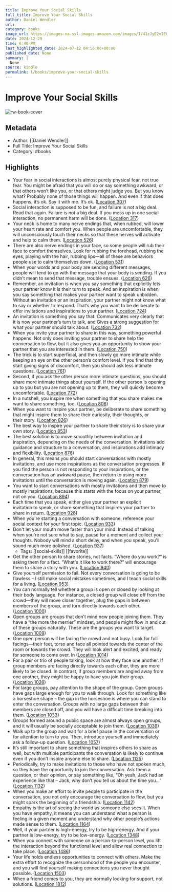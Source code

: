 ```yaml
---
title: Improve Your Social Skills
full_title: Improve Your Social Skills
author: Daniel Wendler
url: 
category: books
image_url: https://images-na.ssl-images-amazon.com/images/I/41zJyE2vIEL._SL200_.jpg
date: 2024-12-29
time: 6:40 PM
last_highlighted_date: 2024-07-12 04:56:00+00:00
published_date: None
summary: |
  None
source: kindle
permalink: l/books/improve-your-social-skills
---
```

# Improve Your Social Skills

![rw-book-cover](https://images-na.ssl-images-amazon.com/images/I/41zJyE2vIEL._SL200_.jpg)

## Metadata
- Author: [[Daniel Wendler]]
- Full Title: Improve Your Social Skills
- Category: #books

## Highlights
- Your fear in social interactions is almost purely physical fear, not true fear. You might be afraid that you will do or say something awkward, or that others won’t like you, or that others might judge you. But you know what? Probably none of those things will happen. And even if that does happens, it’s ok. Say it with me. It’s ok. ([Location 307](https://readwise.io/to_kindle?action=open&asin=B00NJNQ3U6&location=307))
- Social interaction is supposed to be fun, and failure is not a big deal. Read that again. Failure is not a big deal. If you mess up in one social interaction, no permanent harm will be done. ([Location 317](https://readwise.io/to_kindle?action=open&asin=B00NJNQ3U6&location=317))
- Your neck is home to many nerve endings that, when rubbed, will lower your heart rate and comfort you. When people are uncomfortable, they will unconsciously touch their necks so that these nerves will activate and help to calm them. ([Location 526](https://readwise.io/to_kindle?action=open&asin=B00NJNQ3U6&location=526))
- There are also nerve endings in your face, so some people will rub their face to comfort themselves. Look for rubbing the forehead, rubbing the eyes, playing with the hair, rubbing lips—all of these are behaviors people use to calm themselves down. ([Location 531](https://readwise.io/to_kindle?action=open&asin=B00NJNQ3U6&location=531))
- When your words and your body are sending different messages, people will tend to go with the message that your body is sending. If you didn’t mean to send that message, trouble ensues. ([Location 626](https://readwise.io/to_kindle?action=open&asin=B00NJNQ3U6&location=626))
- Remember, an invitation is when you say something that explicitly lets your partner know it is their turn to speak. And an inspiration is when you say something that makes your partner want to speak unbidden. Without an invitation or an inspiration, your partner might not know what to say or whether to respond. That’s why you want to be deliberate to offer invitations and inspirations to your partner. ([Location 724](https://readwise.io/to_kindle?action=open&asin=B00NJNQ3U6&location=724))
- An invitation is something you say that: Communicates very clearly that it is now your partner’s turn to talk, and Gives a strong suggestion for what your partner should talk about. ([Location 732](https://readwise.io/to_kindle?action=open&asin=B00NJNQ3U6&location=732))
- When you invite your partner to share in this way, something powerful happens. Not only does inviting your partner to share help the conversation to flow, but it also gives you an opportunity to show your partner that you are interested in them. ([Location 750](https://readwise.io/to_kindle?action=open&asin=B00NJNQ3U6&location=750))
- The trick is to start superficial, and then slowly go more intimate while keeping an eye on the other person’s comfort level. If you find that they start giving signs of discomfort, then you should ask less intimate questions. ([Location 761](https://readwise.io/to_kindle?action=open&asin=B00NJNQ3U6&location=761))
- Second, if you ask the other person more intimate questions, you should share more intimate things about yourself. If the other person is opening up to you but you are not opening up to them, they will quickly become uncomfortable. ([Location 772](https://readwise.io/to_kindle?action=open&asin=B00NJNQ3U6&location=772))
- In a nutshell, you inspire me when something that you share makes me want to share something, too. ([Location 806](https://readwise.io/to_kindle?action=open&asin=B00NJNQ3U6&location=806))
- When you want to inspire your partner, be deliberate to share something that might inspire them to share their curiosity, their thoughts, or their story. ([Location 826](https://readwise.io/to_kindle?action=open&asin=B00NJNQ3U6&location=826))
- The best way to inspire your partner to share their story is to share your own story. ([Location 853](https://readwise.io/to_kindle?action=open&asin=B00NJNQ3U6&location=853))
- The best solution is to move smoothly between invitation and inspiration, depending on the needs of the conversation. Invitations add guidance and structure to a conversation, and inspirations add intimacy and flexibility. ([Location 876](https://readwise.io/to_kindle?action=open&asin=B00NJNQ3U6&location=876))
- In general, this means you should start conversations with mostly invitations, and use more inspirations as the conversation progresses. If you find the person is not responding to your inspirations, or the conversation has an awkward pause, then return to using more invitations until the conversation is moving again. ([Location 879](https://readwise.io/to_kindle?action=open&asin=B00NJNQ3U6&location=879))
- You want to start conversations with mostly invitations and then move to mostly inspirations, because this starts with the focus on your partner, not on you. ([Location 894](https://readwise.io/to_kindle?action=open&asin=B00NJNQ3U6&location=894))
- Each time that you speak, either give your partner an explicit invitation to speak, or share something that inspires your partner to share in return. ([Location 928](https://readwise.io/to_kindle?action=open&asin=B00NJNQ3U6&location=928))
- When you're starting a conversation with someone, reference your social context for your first topic. ([Location 933](https://readwise.io/to_kindle?action=open&asin=B00NJNQ3U6&location=933))
- Don't let your mouth move faster than your mind. Instead of talking when you're not sure what to say, pause for a moment and collect your thoughts. Nobody will mind a short delay, and when you speak, you'll sound much more polished. ([Location 937](https://readwise.io/to_kindle?action=open&asin=B00NJNQ3U6&location=937))
    - Tags: [[social-skills]] [[favorite]] 
- Get the other person to share stories, not facts. “Where do you work?” is asking them for a fact. “What's it like to work there?” will encourage them to share a story with you. ([Location 940](https://readwise.io/to_kindle?action=open&asin=B00NJNQ3U6&location=940))
- Give yourself permission to fail. Not every conversation is going to be flawless – I still make social mistakes sometimes, and I teach social skills for a living. ([Location 953](https://readwise.io/to_kindle?action=open&asin=B00NJNQ3U6&location=953))
- You can normally tell whether a group is open or closed by looking at their body language. For instance, a closed group will close off from the crowd—they will move closer together, plug the gaps in between members of the group, and turn directly towards each other. ([Location 1000](https://readwise.io/to_kindle?action=open&asin=B00NJNQ3U6&location=1000))
- Open groups are groups that don’t mind new people joining them. They have a “the more the merrier” mindset, and people might flow in and out of these groups naturally. These are the groups you want to target. ([Location 1009](https://readwise.io/to_kindle?action=open&asin=B00NJNQ3U6&location=1009))
- One open person will be facing the crowd and not busy. Look for full facings—their feet, torso and face all pointed towards the center of the room or towards the crowd. They will look alert and excited, and ready for someone to come over. In ([Location 1014](https://readwise.io/to_kindle?action=open&asin=B00NJNQ3U6&location=1014))
- For a pair or trio of people talking, look at how they face one another. If group members are facing directly towards each other, they are more likely to be closed. In contrast, if group members are angled away from one another, they might be happy to have you join their group. ([Location 1026](https://readwise.io/to_kindle?action=open&asin=B00NJNQ3U6&location=1026))
- For large groups, pay attention to the shape of the group. Open groups have gaps large enough for you to walk through. Look for something like a horseshoe shape – the gap in the horseshoe is where you can stand to enter the conversation. Groups with no large gaps between their members are closed off, and you will have a difficult time breaking into them. ([Location 1033](https://readwise.io/to_kindle?action=open&asin=B00NJNQ3U6&location=1033))
- Groups formed around a public space are almost always open groups, and it will usually be socially acceptable to join them. ([Location 1039](https://readwise.io/to_kindle?action=open&asin=B00NJNQ3U6&location=1039))
- Walk up to the group and wait for a brief pause in the conversation or for attention to turn to you. Then, introduce yourself and immediately ask a follow-up question. ([Location 1057](https://readwise.io/to_kindle?action=open&asin=B00NJNQ3U6&location=1057))
- It’s still important to share something that inspires others to share as well, but with multiple participants the conversation is likely to continue even if you don’t inspire anyone else to share. ([Location 1125](https://readwise.io/to_kindle?action=open&asin=B00NJNQ3U6&location=1125))
- Periodically, try to make invitations to those who have not spoken much, so they have the opportunity to join the conversation. Ask them a question, or their opinion, or say something like, “Oh yeah, Jack had an experience like that – Jack, why don’t you tell us about the time you…” ([Location 1132](https://readwise.io/to_kindle?action=open&asin=B00NJNQ3U6&location=1132))
- When you make an effort to invite people to participate in the conversation, you not only encourage the conversation to flow, but you might spark the beginning of a friendship. ([Location 1142](https://readwise.io/to_kindle?action=open&asin=B00NJNQ3U6&location=1142))
- Empathy is the art of seeing the world as someone else sees it. When you have empathy, it means you can understand what a person is feeling in a given moment and understand why other people’s actions made sense to them. ([Location 1164](https://readwise.io/to_kindle?action=open&asin=B00NJNQ3U6&location=1164))
- Well, if your partner is high-energy, try to be high-energy. And if your partner is low-energy, try to be low-energy. ([Location 1348](https://readwise.io/to_kindle?action=open&asin=B00NJNQ3U6&location=1348))
- When you connect with someone on a person-to-person level, you lift the interaction beyond the functional level and allow real connection to take place. ([Location 1486](https://readwise.io/to_kindle?action=open&asin=B00NJNQ3U6&location=1486))
- Your life holds endless opportunities to connect with others. Make the extra effort to recognize the personhood of the people you encounter, and you will find yourself making connections you never thought possible. ([Location 1503](https://readwise.io/to_kindle?action=open&asin=B00NJNQ3U6&location=1503))
- When a friend comes to you, they are normally looking for support, not solutions. ([Location 1812](https://readwise.io/to_kindle?action=open&asin=B00NJNQ3U6&location=1812))


